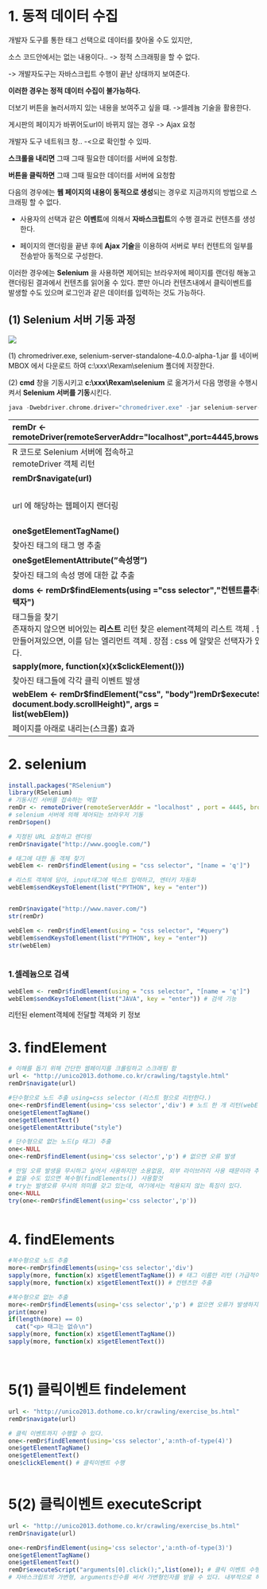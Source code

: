 # 1. 동적 데이터 수집

개발자 도구를 통한 태그 선택으로 데이터를 찾아올 수도 있지만, 

소스 코드안에서는 없는 내용이다.. -> 정적 스크래핑을 할 수 없다.

-> 개발자도구는 자바스크립트 수행이 끝난 상태까지 보여준다. 

**이러한 경우는 정적 데이터 수집이 불가능하다.**



더보기 버튼을 눌러서까지 있는 내용을 보여주고 싶을 떄. ->셀레늄 기술을 활용한다.



게시판의 페이지가 바뀌어도url이 바뀌지 않는 경우 -> Ajax 요청 

개발자 도구 네트워크 창.. -<으로 확인할 수 있따. 





**스크롤을 내리면** 그때 그때 필요한 데이터를 서버에 요청함. 

**버튼을 클릭하면** 그때 그때 필요한 데이터를 서버에 요청함





다음의 경우에는 **웹 페이지의 내용이 동적으로 생성**되는 경우로 지금까지의 방법으로 스크래핑 할 수 없다.

- 사용자의 선택과 같은 **이벤트**에 의해서 **자바스크립트**의 수행 결과로 컨텐츠를 생성한다.

- 페이지의 랜더링을 끝낸 후에 **Ajax 기술**을 이용하여 서버로 부터 컨텐트의 일부를 전송받아 동적으로 구성한다. 

이러한 경우에는 **Selenium** 을 사용하면 제어되는 브라우저에 페이지를 랜더링 해놓고 랜더링된 결과에서 컨텐츠를 읽어올 수 있다. 뿐만 아니라 컨텐츠내에서 클릭이벤트를 발생할 수도 있으며 로그인과 같은 데이터를 입력하는 것도 가능하다.



## (1) Selenium 서버 기동 과정

![](C:\Users\user\Desktop\설치.JPG)



(1) chromedriver.exe, selenium-server-standalone-4.0.0-alpha-1.jar 를 네이버 MBOX 에서 다운로드 하여 c:\xxx\Rexam\selenium 폴더에 저장한다. 

(2) **cmd** 창을 기동시키고 **c:\xxx\Rexam\selenium** 로 옮겨가서 다음 명령을 수행시켜서 **Selenium 서버를 기동**시킨다.

```c
java -Dwebdriver.chrome.driver="chromedriver.exe" -jar selenium-server-standalone-4.0.0-alpha-1.jar -port 4445
```









| remDr <- remoteDriver(remoteServerAddr="localhost",port=4445,browserName="chrome") | remDr$open()                                                 |
| :----------------------------------------------------------- | ------------------------------------------------------------ |
| R 코드로 Selenium 서버에 접속하고<br/>remoteDriver 객체 리턴 | 브라우저 오픈(크롬)                                          |
| **remDr$navigate(url)**                                      | **one <- remDr$findElement(using='css selector',‘css선택자')** |
| url 에 해당하는 웹페이지 랜더링                              | **태그 한 개 찾기(webElement 객체)<br/>태그가 없으면 NoSuchElement 오류 발생**리스트 객체는 $연산자를 쓰는데 변수이름 $ |
| **one$getElementTagName()**                                  | **one$getElementText()**                                     |
| 찾아진 태그의 태그 명 추출                                   | 찾아진 태그의 태그 내용 추출                                 |
| **one$getElementAttribute(”속성명”)**                        | **one$clickEmenet()**                                        |
| 찾아진 태그의 속성 명에 대한 값 추출                         | 찾아진 태그에서 클릭이벤트 발생시키기                        |
| **doms <- remDr$findElements(using ="css selector","컨텐트를추출하려는태그의 CSS선택자")** | **sapply(doms,function(x){x$getElementText()})**             |
| 태그들을 찾기<br/>존재하지 않으면 비어있는 **리스트** 리턴 찾은 element객체의 리스트 객체 . 웹 엘리먼트 객체가 3개 만들어져있으면, 이를 담는 엘리먼트 객체 . 장점 : css 에 알맞은 선택자가 있든 없든 선택할 수 있다. | 찾아진 태그들의 컨텐트들의 추출하여 리스트로 리턴            |
| **sapply(more, function(x){x$clickElement()})**              | **remDr$executeScript("arguments[0].click();",nextPageLink)** |
| 찾아진 태그들에 각각 클릭 이벤트 발생                        | 가끔 clickElement() 가 일을 안 할 때가 있음…ㅜ 이 때 사용하면 좋음 |
| **webElem <- remDr$findElement("css", "body")remDr$executeScript("scrollTo(0, document.body.scrollHeight)", args =<br/>list(webElem))** |                                                              |
| 페이지를 아래로 내리는(스크롤) 효과                          |                                                              |







# 2. selenium


```R
install.packages("RSelenium")
library(RSelenium)
# 기동시킨 서버를 접속하는 역할
remDr <- remoteDriver(remoteServerAddr = "localhost" , port = 4445, browserName = "chrome")
# selenium 서버에 의해 제어되는 브라우저 기동
remDr$open()

# 지정된 URL 요청하고 렌더링
remDr$navigate("http://www.google.com/")

# 태그에 대한 돔 객체 찾기
webElem <- remDr$findElement(using = "css selector", "[name = 'q']")

# 리스트 객체에 담아, input태그에 텍스트 입력하고, 엔터키 자동화
webElem$sendKeysToElement(list("PYTHON", key = "enter"))


remDr$navigate("http://www.naver.com/")
str(remDr)

webElem <- remDr$findElement(using = "css selector", "#query")
webElem$sendKeysToElement(list("PYTHON", key = "enter"))
str(webElem)



```



### 1.셀레늄으로 검색

```R
webElem <- remDr$findElement(using = "css selector", "[name = 'q']")
webElem$sendKeysToElement(list("JAVA", key = "enter")) # 검색 기능
```

리턴된 element객체에 전달할 객체와 키 정보







# 3.  findElement

```R
# 이해를 돕기 위해 간단한 웹페이지를 크롤링하고 스크래핑 함
url <- "http://unico2013.dothome.co.kr/crawling/tagstyle.html"
remDr$navigate(url)

#단수형으로 노드 추출 using=css selector (리스트 형으로 리턴한다.)
one<-remDr$findElement(using='css selector','div') # 노드 한 개 리턴(webElement 객체)
one$getElementTagName()
one$getElementText()
one$getElementAttribute("style")

# 단수형으로 없는 노드(p 태그) 추출
one<-NULL
one<-remDr$findElement(using='css selector','p') # 없으면 오류 발생

# 만일 오류 발생을 무시하고 싶어서 사용하지만 소용없음, 외부 라이브러리 사용 때문이라 추정(^^)
# 없을 수도 있으면 복수형(findElements()) 사용할것
# try는 발생오류 무시의 의미를 갖고 있는데, 여기에서는 적용되지 않는 특징이 있다.
one<-NULL
try(one<-remDr$findElement(using='css selector','p')) 



```









# 4. findElements

```R
#복수형으로 노드 추출
more<-remDr$findElements(using='css selector','div')
sapply(more, function(x) x$getElementTagName()) # 태그 이름만 리턴 (가급적이면 simple 한 형식으로 리턴하는 sapply)
sapply(more, function(x) x$getElementText()) # 컨텐츠만 추출 

#복수형으로 없는 추출
more<-remDr$findElements(using='css selector','p') # 없으면 오류가 발생하지 않음 비어있는 리스트 리턴
print(more)  
if(length(more) == 0) 
  cat("<p> 태그는 없슈\n")
sapply(more, function(x) x$getElementTagName())
sapply(more, function(x) x$getElementText())




```





# 5(1) 클릭이벤트 findelement

```R
url <- "http://unico2013.dothome.co.kr/crawling/exercise_bs.html"
remDr$navigate(url)

# 클릭 이벤트까지 수행할 수 있다.
one<-remDr$findElement(using='css selector','a:nth-of-type(4)')
one$getElementTagName()
one$getElementText()
one$clickElement() # 클릭이벤트 수행



```



# 5(2) 클릭이벤트 executeScript

```R
url <- "http://unico2013.dothome.co.kr/crawling/exercise_bs.html"
remDr$navigate(url)

one<-remDr$findElement(using='css selector','a:nth-of-type(3)')
one$getElementTagName()
one$getElementText()
remDr$executeScript("arguments[0].click();",list(one)); # 클릭 이벤트 수행. executeScript("자바스크립트 코드")
# 자바스크립트의 가변형, arguments인수를 써서 가변형인자를 받을 수 있다. 내부적으로 하나의 함수로 인식되는 자바스크립트 코드 -> clickElement()가 안먹는 경우가 있어서. 
```

